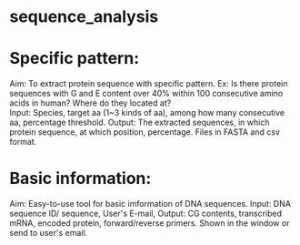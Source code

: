 # sequence_analysis

# Specific pattern: 
Aim: To extract protein sequence with specific pattern. 
Ex: Is there protein sequences with G and E content over 40% within 100 consecutive amino acids in human? Where do they located at?  
Input: Species, target aa (1~3 kinds of aa), among how many consecutive aa, percentage threshold.
Output: The extracted sequences, in which protein sequence, at which position, percentage. Files in FASTA and csv format.

# Basic information:
Aim: Easy-to-use tool for basic imformation of DNA sequences.
Input: DNA sequence ID/ sequence, User's E-mail,
Output: CG contents, transcribed mRNA, encoded protein, forward/reverse primers. Shown in the window or send to user's email.
